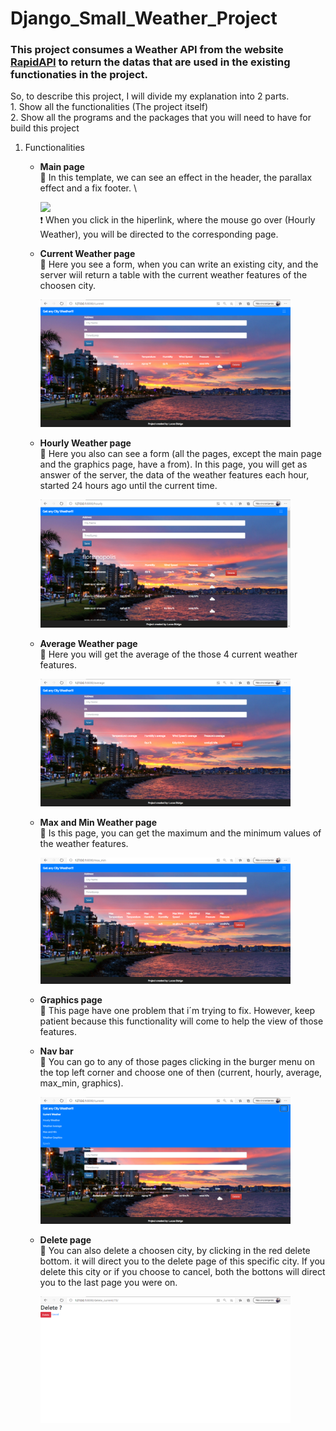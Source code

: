 # Django_Small_Weather_Project
### This project consumes a Weather API from the website [RapidAPI](https://rapidapi.com/community/api/open-weather-map) to return the datas that are used in the existing functionaties in the project.

So, to describe this project, I will divide my explanation into 2 parts.\
     1. Show all the functionalities (The project itself) \
     2. Show all the programs and the packages that you will need to have for build this project
     

1) Functionalities

     * **Main page** \
          :bookmark: In this template, we can see an effect in the header, the parallax effect and a fix footer. \
          
          <img src="ezgif.com-video-to-gif.gif"  width=200> \
          :exclamation: When you click in the hiperlink, where the mouse go over (Hourly Weather), you will be directed to the corresponding page. 
          
     
     * **Current Weather page** \
          :bookmark: Here you see a form, when you can write an existing city, and the server wiil return a table with the current weather features of the choosen city.
          
          <img src="project1.png"  width=400> 
          

     * **Hourly Weather page** \
          :bookmark: Here you also can see a form (all the pages, except the main page and the graphics page, have a from). In this page, you will get as answer of the server, the data of the weather features each hour, started  24 hours ago until the current time.
          
          <img src="project4.png"  width=400> 
          
     
     * **Average Weather page** \
          :bookmark: Here you will get the average of the those 4 current weather features.
          
          <img src="project5.png"  width=400> 
          
     * **Max and Min Weather page** \
          :bookmark: Is this page, you can get the maximum and the minimum values of the weather features.
          
          <img src="project6.png"  width=400> 
     
     
     * **Graphics page** \
          :bookmark: This page have one problem that i´m trying to fix. However, keep patient because this functionality will come to help the view of those features.
          
          
     * **Nav bar** \
          :bookmark: You can go to any of those pages clicking in the burger menu on the top left corner and choose one of then (current, hourly, average, max_min, graphics).
          
          <img src="project2.png"  width=400> 
          
          
     * **Delete page** \
          :bookmark: You can also delete a choosen city, by clicking in the red delete bottom. it will direct you to the delete page of this specific city.
          If you delete this city or if you choose to cancel, both the bottons will direct you to the last page you were on.
          
          <img src="project3.png"  width=400> 
          
          
        
        
